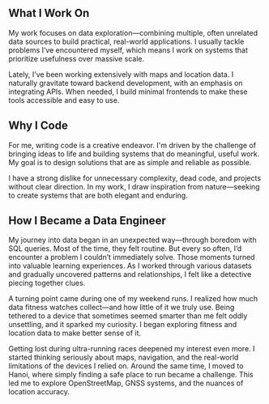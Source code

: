 ## What I Work On

My work focuses on data exploration—combining multiple, often unrelated data sources to build practical, real-world applications. I usually tackle problems I’ve encountered myself, which means I work on systems that prioritize usefulness over massive scale.

Lately, I’ve been working extensively with maps and location data. I naturally gravitate toward backend development, with an emphasis on integrating APIs. When needed, I build minimal frontends to make these tools accessible and easy to use.

## Why I Code

For me, writing code is a creative endeavor. I'm driven by the challenge of bringing ideas to life and building systems that do meaningful, useful work. My goal is to design solutions that are as simple and reliable as possible. 

I have a strong dislike for unnecessary complexity, dead code, and projects without clear direction. In my work, I draw inspiration from nature—seeking to create systems that are both elegant and enduring.

## How I Became a Data Engineer

My journey into data began in an unexpected way—through boredom with SQL queries. Most of the time, they felt routine. But every so often, I’d encounter a problem I couldn’t immediately solve. Those moments turned into valuable learning experiences. As I worked through various datasets and gradually uncovered patterns and relationships, I felt like a detective piecing together clues.

A turning point came during one of my weekend runs. I realized how much data fitness watches collect—and how little of it we truly use. Being tethered to a device that sometimes seemed smarter than me felt oddly unsettling, and it sparked my curiosity. I began exploring fitness and location data to make better sense of it.

Getting lost during ultra-running races deepened my interest even more. I started thinking seriously about maps, navigation, and the real-world limitations of the devices I relied on. Around the same time, I moved to Hanoi, where simply finding a safe place to run became a challenge. This led me to explore OpenStreetMap, GNSS systems, and the nuances of location accuracy.